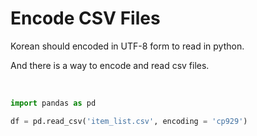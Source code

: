 # Encode CSV Files

Korean should encoded in UTF-8 form to read in python. 

And there is a way to encode and read csv files.

<br>

```python
import pandas as pd

df = pd.read_csv('item_list.csv', encoding = 'cp929')
```

